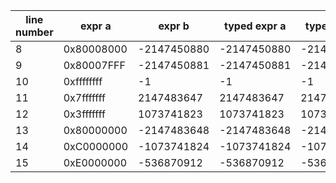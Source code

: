 | line number | expr a | expr b | typed expr a | typed expr b | runtime a | runtime b |
| ---- | ---- | ---- | ---- | ---- | ---- | ---- |
| 8 | 0x80008000 | -2147450880 | -2147450880 | -2147450880 |
| 9 | 0x80007FFF | -2147450881 | -2147450881 | -2147450881 |
| 10 | 0xffffffff | -1 | -1 | -1 |
| 11 | 0x7fffffff | 2147483647 | 2147483647 | 2147483647 |
| 12 | 0x3fffffff | 1073741823 | 1073741823 | 1073741823 |
| 13 | 0x80000000 | -2147483648 | -2147483648 | -2147483648 |
| 14 | 0xC0000000 | -1073741824 | -1073741824 | -1073741824 |
| 15 | 0xE0000000 | -536870912 | -536870912 | -536870912 |
